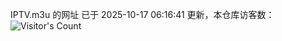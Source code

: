 IPTV.m3u 的网址 已于 2025-10-17 06:16:41 更新，本仓库访客数：![Visitor's Count](https://profile-counter.glitch.me/hero1898_tv/count.svg)
